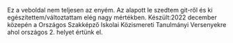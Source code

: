 Ez a veboldal nem teljesen az enyém. Az alapott le szedtem git-ről és ki egészítettem/változtattam elég nagy mértékben. Készült:2022 december közepén a Országos Szakképző Iskolai Közismereti Tanulmányi Versenyekre ahol országos 2. helyet értünk el.
